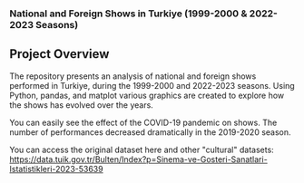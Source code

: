 ### National and Foreign Shows in Turkiye (1999-2000 & 2022-2023 Seasons)

## Project Overview

The repository presents an analysis of national and foreign shows performed in Turkiye, during the 1999-2000 and 2022-2023 seasons.
Using Python, pandas, and matplot various graphics are created to explore how the shows has evolved over the years.


You can easily see the effect of the COVID-19 pandemic on shows. The number of performances decreased dramatically in the 2019-2020 season.

You can access the original dataset here and other "cultural" datasets: https://data.tuik.gov.tr/Bulten/Index?p=Sinema-ve-Gosteri-Sanatlari-Istatistikleri-2023-53639

